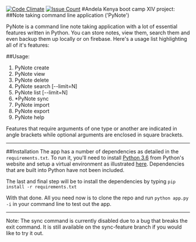 [![Code Climate](https://codeclimate.com/github/LarryWachira/bc-14-note-taking-application/badges/gpa.svg)](https://codeclimate.com/github/LarryWachira/bc-14-note-taking-application)
[![Issue Count](https://codeclimate.com/github/LarryWachira/bc-14-note-taking-application/badges/issue_count.svg)](https://codeclimate.com/github/LarryWachira/bc-14-note-taking-application)
#Andela Kenya boot camp XIV project:
##Note taking command line application ('PyNote')

PyNote is a command line note taking application with a lot of essential features written in Python.
You can store notes, view them, search them and even backup them up locally or on firebase.
Here's a usage list highlighting all of it's features:

##Usage:
1. PyNote create
2. PyNote view
3. PyNote delete
4. PyNote search [--limit=N]
5. PyNote list [--limit=N]
6. *PyNote sync
7. PyNote import
8. PyNote export
9. PyNote help

Features that require arguments of one type or another are indicated in angle brackets while optional arguments
are enclosed in square brackets.

--------------------------------------------------------

##Installation
The app has a number of dependencies as detailed in the `requirements.txt`. To run it, you'll need to install [Python 3.6](http://python.org) from Python's website and setup a virtual environment as illustrated [here](http://docs.python-guide.org/en/latest/dev/virtualenvs/). Dependencies that are built into Python have not been included.

The last and final step will be to install the dependencies by typing `pip install -r requirements.txt`

With that done. All you need now is to clone the repo and run `python app.py -i` in your command line to test out the app.

--------------------------------------------------------

Note: The sync command is currently disabled due to a bug that breaks the exit command. It is still available on the sync-feature branch if you would like to try it out.
